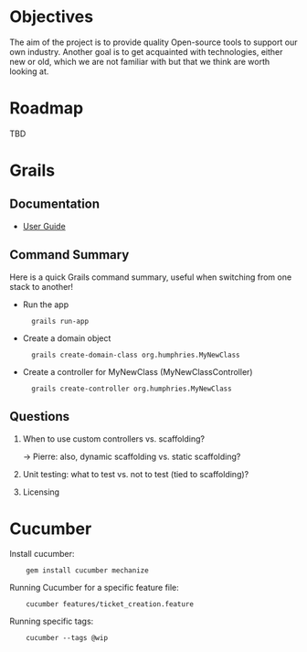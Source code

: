 # Objectives

The aim of the project is to provide quality Open-source tools to support
our own industry.  Another goal is to get acquainted with technologies,
either new or old, which we are not familiar with but that we think are
worth looking at.

# Roadmap

TBD


# Grails


## Documentation

* [User Guide](http://grails.org/doc/latest/)



## Command Summary

Here is a quick Grails command summary, useful when switching from one stack
to another!

* Run the app

        grails run-app
    
* Create a domain object

        grails create-domain-class org.humphries.MyNewClass
    
* Create a controller for MyNewClass (MyNewClassController)

        grails create-controller org.humphries.MyNewClass




## Questions

1. When to use custom controllers vs. scaffolding?

    → Pierre: also, dynamic scaffolding vs. static scaffolding?

1. Unit testing: what to test vs. not to test (tied to scaffolding)?
1. Licensing


# Cucumber

Install cucumber:

        gem install cucumber mechanize

Running Cucumber for a specific feature file:

        cucumber features/ticket_creation.feature

Running specific tags:

        cucumber --tags @wip


